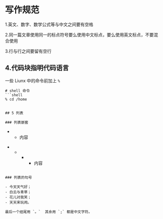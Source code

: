 # 写作规范

1.英文、数字、数学公式等与中文之间要有空格

2.同一篇文章使用同一的标点符号要么使用中文标点，要么使用英文标点，不要混合使用

3.行与行之间要留有空行

## 4.代码块指明代码语言

一些 Liunx 中的命令前加上 `%` 

```
# shell 命令
```shell
% cd /home
```
```

## 5 列表

### 列表嵌套

```
- * 内容
* * * - 内容
```

### 列表的句号

- 今天天气好；
- 白云与青草；
- 花儿对我笑；
- 天天来玩闹。

最后一个结尾用 `。`  其余用 `;` 都是中文字符。

